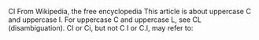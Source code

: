 CI
From Wikipedia, the free encyclopedia
This article is about uppercase C and uppercase I. For uppercase C and uppercase L, see CL (disambiguation).
CI or Ci, but not C I or C.I, may refer to:
